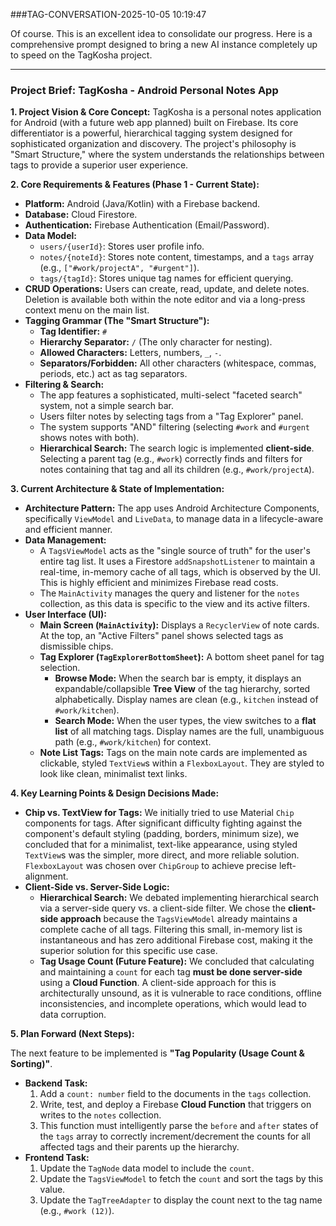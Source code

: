 
###TAG-CONVERSATION-2025-10-05 10:19:47

Of course. This is an excellent idea to consolidate our progress. Here is a comprehensive prompt designed to bring a new AI instance completely up to speed on the TagKosha project.

---

### **Project Brief: TagKosha - Android Personal Notes App**

**1. Project Vision & Core Concept:**
TagKosha is a personal notes application for Android (with a future web app planned) built on Firebase. Its core differentiator is a powerful, hierarchical tagging system designed for sophisticated organization and discovery. The project's philosophy is "Smart Structure," where the system understands the relationships between tags to provide a superior user experience.

**2. Core Requirements & Features (Phase 1 - Current State):**

*   **Platform:** Android (Java/Kotlin) with a Firebase backend.
*   **Database:** Cloud Firestore.
*   **Authentication:** Firebase Authentication (Email/Password).
*   **Data Model:**
    *   `users/{userId}`: Stores user profile info.
    *   `notes/{noteId}`: Stores note content, timestamps, and a `tags` array (e.g., `["#work/projectA", "#urgent"]`).
    *   `tags/{tagId}`: Stores unique tag names for efficient querying.
*   **CRUD Operations:** Users can create, read, update, and delete notes. Deletion is available both within the note editor and via a long-press context menu on the main list.
*   **Tagging Grammar (The "Smart Structure"):**
    *   **Tag Identifier:** `#`
    *   **Hierarchy Separator:** `/` (The only character for nesting).
    *   **Allowed Characters:** Letters, numbers, `_`, `-`.
    *   **Separators/Forbidden:** All other characters (whitespace, commas, periods, etc.) act as tag separators.
*   **Filtering & Search:**
    *   The app features a sophisticated, multi-select "faceted search" system, not a simple search bar.
    *   Users filter notes by selecting tags from a "Tag Explorer" panel.
    *   The system supports "AND" filtering (selecting `#work` and `#urgent` shows notes with both).
    *   **Hierarchical Search:** The search logic is implemented **client-side**. Selecting a parent tag (e.g., `#work`) correctly finds and filters for notes containing that tag and all its children (e.g., `#work/projectA`).

**3. Current Architecture & State of Implementation:**

*   **Architecture Pattern:** The app uses Android Architecture Components, specifically `ViewModel` and `LiveData`, to manage data in a lifecycle-aware and efficient manner.
*   **Data Management:**
    *   A `TagsViewModel` acts as the "single source of truth" for the user's entire tag list. It uses a Firestore `addSnapshotListener` to maintain a real-time, in-memory cache of all tags, which is observed by the UI. This is highly efficient and minimizes Firebase read costs.
    *   The `MainActivity` manages the query and listener for the `notes` collection, as this data is specific to the view and its active filters.
*   **User Interface (UI):**
    *   **Main Screen (`MainActivity`):** Displays a `RecyclerView` of note cards. At the top, an "Active Filters" panel shows selected tags as dismissible chips.
    *   **Tag Explorer (`TagExplorerBottomSheet`):** A bottom sheet panel for tag selection.
        *   **Browse Mode:** When the search bar is empty, it displays an expandable/collapsible **Tree View** of the tag hierarchy, sorted alphabetically. Display names are clean (e.g., `kitchen` instead of `#work/kitchen`).
        *   **Search Mode:** When the user types, the view switches to a **flat list** of all matching tags. Display names are the full, unambiguous path (e.g., `#work/kitchen`) for context.
    *   **Note List Tags:** Tags on the main note cards are implemented as clickable, styled `TextView`s within a `FlexboxLayout`. They are styled to look like clean, minimalist text links.

**4. Key Learning Points & Design Decisions Made:**

*   **Chip vs. TextView for Tags:** We initially tried to use Material `Chip` components for tags. After significant difficulty fighting against the component's default styling (padding, borders, minimum size), we concluded that for a minimalist, text-like appearance, using styled `TextView`s was the simpler, more direct, and more reliable solution. `FlexboxLayout` was chosen over `ChipGroup` to achieve precise left-alignment.
*   **Client-Side vs. Server-Side Logic:**
    *   **Hierarchical Search:** We debated implementing hierarchical search via a server-side query vs. a client-side filter. We chose the **client-side approach** because the `TagsViewModel` already maintains a complete cache of all tags. Filtering this small, in-memory list is instantaneous and has zero additional Firebase cost, making it the superior solution for this specific use case.
    *   **Tag Usage Count (Future Feature):** We concluded that calculating and maintaining a `count` for each tag **must be done server-side** using a **Cloud Function**. A client-side approach for this is architecturally unsound, as it is vulnerable to race conditions, offline inconsistencies, and incomplete operations, which would lead to data corruption.

**5. Plan Forward (Next Steps):**

The next feature to be implemented is **"Tag Popularity (Usage Count & Sorting)"**.

*   **Backend Task:**
    1.  Add a `count: number` field to the documents in the `tags` collection.
    2.  Write, test, and deploy a Firebase **Cloud Function** that triggers on writes to the `notes` collection.
    3.  This function must intelligently parse the `before` and `after` states of the `tags` array to correctly increment/decrement the counts for all affected tags and their parents up the hierarchy.
*   **Frontend Task:**
    1.  Update the `TagNode` data model to include the `count`.
    2.  Update the `TagsViewModel` to fetch the `count` and sort the tags by this value.
    3.  Update the `TagTreeAdapter` to display the count next to the tag name (e.g., `#work (12)`).

